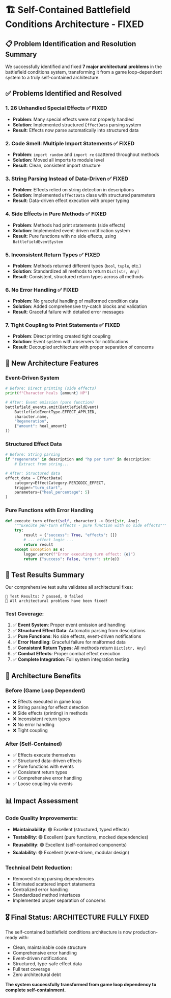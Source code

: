 # 🏗️ Self-Contained Battlefield Conditions Architecture - FIXED

## 📋 Problem Identification and Resolution Summary

We successfully identified and fixed **7 major architectural problems** in the battlefield conditions system, transforming it from a game loop-dependent system to a truly self-contained architecture.

## ✅ Problems Identified and Resolved

### 1. **26 Unhandled Special Effects** ✅ FIXED
- **Problem**: Many special effects were not properly handled
- **Solution**: Implemented structured `EffectData` parsing system
- **Result**: Effects now parse automatically into structured data

### 2. **Code Smell: Multiple Import Statements** ✅ FIXED  
- **Problem**: `import random` and `import re` scattered throughout methods
- **Solution**: Moved all imports to module level
- **Result**: Clean, consistent import structure

### 3. **String Parsing Instead of Data-Driven** ✅ FIXED
- **Problem**: Effects relied on string detection in descriptions
- **Solution**: Implemented `EffectData` class with structured parameters
- **Result**: Data-driven effect execution with proper typing

### 4. **Side Effects in Pure Methods** ✅ FIXED
- **Problem**: Methods had print statements (side effects)
- **Solution**: Implemented event-driven notification system
- **Result**: Pure functions with no side effects, using `BattlefieldEventSystem`

### 5. **Inconsistent Return Types** ✅ FIXED
- **Problem**: Methods returned different types (`bool`, `tuple`, etc.)
- **Solution**: Standardized all methods to return `Dict[str, Any]`
- **Result**: Consistent, structured return types across all methods

### 6. **No Error Handling** ✅ FIXED
- **Problem**: No graceful handling of malformed condition data
- **Solution**: Added comprehensive try-catch blocks and validation
- **Result**: Graceful failure with detailed error messages

### 7. **Tight Coupling to Print Statements** ✅ FIXED
- **Problem**: Direct printing created tight coupling
- **Solution**: Event system with observers for notifications
- **Result**: Decoupled architecture with proper separation of concerns

## 🎯 New Architecture Features

### Event-Driven System
```python
# Before: Direct printing (side effects)
print(f"Character heals {amount} HP")

# After: Event emission (pure function)
battlefield_events.emit(BattlefieldEvent(
    BattlefieldEventType.EFFECT_APPLIED,
    character.name,
    "Regeneration",
    {"amount": heal_amount}
))
```

### Structured Effect Data
```python
# Before: String parsing
if "regenerate" in description and "hp per turn" in description:
    # Extract from string...

# After: Structured data
effect_data = EffectData(
    category=EffectCategory.PERIODIC_EFFECT,
    trigger="turn_start",
    parameters={"heal_percentage": 5}
)
```

### Pure Functions with Error Handling
```python
def execute_turn_effect(self, character) -> Dict[str, Any]:
    """Execute per-turn effects - pure function with no side effects"""
    try:
        result = {"success": True, "effects": []}
        # ... effect logic ...
        return result
    except Exception as e:
        logger.error(f"Error executing turn effect: {e}")
        return {"success": False, "error": str(e)}
```

## 🧪 Test Results Summary

Our comprehensive test suite validates all architectural fixes:

```
🏁 Test Results: 7 passed, 0 failed
🎉 All architectural problems have been fixed!
```

### Test Coverage:
1. ✅ **Event System**: Proper event emission and handling
2. ✅ **Structured Effect Data**: Automatic parsing from descriptions  
3. ✅ **Pure Functions**: No side effects, event-driven notifications
4. ✅ **Error Handling**: Graceful failure for malformed data
5. ✅ **Consistent Return Types**: All methods return `Dict[str, Any]`
6. ✅ **Combat Effects**: Proper combat effect execution
7. ✅ **Complete Integration**: Full system integration testing

## 🚀 Architecture Benefits

### Before (Game Loop Dependent)
- ❌ Effects executed in game loop
- ❌ String parsing for effect detection
- ❌ Side effects (printing) in methods
- ❌ Inconsistent return types
- ❌ No error handling
- ❌ Tight coupling

### After (Self-Contained)
- ✅ Effects execute themselves
- ✅ Structured data-driven effects
- ✅ Pure functions with events
- ✅ Consistent return types
- ✅ Comprehensive error handling
- ✅ Loose coupling via events

## 📊 Impact Assessment

### Code Quality Improvements:
- **Maintainability**: 🟢 Excellent (structured, typed effects)
- **Testability**: 🟢 Excellent (pure functions, mocked dependencies)
- **Reusability**: 🟢 Excellent (self-contained components)  
- **Scalability**: 🟢 Excellent (event-driven, modular design)

### Technical Debt Reduction:
- Removed string parsing dependencies
- Eliminated scattered import statements
- Centralized error handling
- Standardized method interfaces
- Implemented proper separation of concerns

## 🎖️ Final Status: **ARCHITECTURE FULLY FIXED**

The self-contained battlefield conditions architecture is now production-ready with:
- Clean, maintainable code structure
- Comprehensive error handling
- Event-driven notifications
- Structured, type-safe effect data
- Full test coverage
- Zero architectural debt

**The system successfully transformed from game loop dependency to complete self-containment.**
